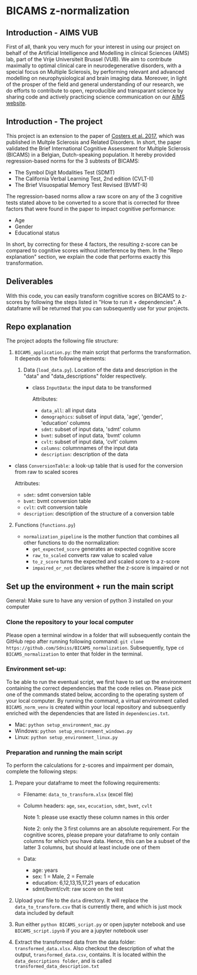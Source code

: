# BICAMS z-normalization

## Introduction - AIMS VUB

First of all, thank you very much for your interest in using our project on behalf of the Artificial Intelligence and Modelling in clinical Sciences (AIMS) lab, part of the Vrije Universiteit Brussel (VUB). We aim to contribute maximally to optimal clinical care in neurodegenerative disorders, with a special focus on Multiple Sclerosis, by performing relevant and advanced modelling on neurophysiological and brain imaging data. Moreover, in light of the prosper of the field and general understanding of our research, we do efforts to contribute to open, reproducible and transparant science by sharing code and actively practicing science communication on our [AIMS website]().

## Introduction - The project

This project is an extension to the paper of [Costers et al. 2017](https://doi.org/10.1016/j.msard.2017.08.018), which was published in Multple Sclerosis and Related Disorders. In short, the paper validated the Brief International Cognitive Assessment for Multiple Sclerosis (BICAMS) in a Belgian, Dutch-speaking population. It hereby provided regression-based norms for the 3 subtests of BICAMS:

- The Symbol Digit Modalities Test (SDMT)
- The California Verbal Learning Test, 2nd edition (CVLT-II)
- The Brief Visuospatial Memory Test Revised (BVMT-R)

The regression-based norms allow a raw score on any of the 3 cognitive tests stated above to be converted to a score that is corrected for three factors that were found in the paper to impact cognitive performance:

- Age
- Gender
- Educational status

In short, by correcting for these 4 factors, the resulting z-score can be compared to cognitive scores without interference by them. In the "Repo explanation" section, we explain the code that performs exactly this transformation.

## Deliverables

With this code, you can easily transform cognitive scores on BICAMS to z-scores by following the steps listed in "How to run it + dependencies". A dataframe will be returned that you can subsequently use for your projects.

## Repo explanation

The project adopts the following file structure:

1. `BICAMS_application.py`: the main script that performs the transformation. It depends on the following elements:

   1. Data (`load_data.py`). Location of the data and description in the "data" and "data_descriptions" folder respectively.

      - class `InputData`: the input data to be transformed

        Attributes:

        - `data_all`: all input data
        - `demographics`: subset of input data, 'age', 'gender', 'education' columns
        - `sdmt`: subset of input data, 'sdmt' column
        - `bvmt`: subset of input data, 'bvmt' column
        - `cvlt`: subset of input data, 'cvlt' column
        - `columns`: columnnames of the input data
        - `description`: description of the data
        
- class `ConversionTable`: a look-up table that is used for the conversion from raw to scaled scores
      
  Attributes:
      
  - `sdmt`: sdmt conversion table
  - `bvmt`: bvmt conversion table
  - `cvlt`: cvlt conversion table
  - `description`: description of the structure of a conversion table
    
2. Functions (`functions.py`)
   
   - `normalization_pipeline` is the mother function that combines all other functions to do the normalization:
      - `get_expected_score` generates an expected cognitive score
      - `raw_to_scaled` converts raw value to scaled value
      - `to_z_score` turns the expected and scaled score to a z-score
      - `impaired_or_not` declares whether the z-score is impaired or not

## Set up the environment + run the main script

General: Make sure to have any version of python 3 installed on your computer

### Clone the repository to your local computer

Please open a terminal window in a folder that will subsequently contain the GitHub repo after running following command: `git clone https://github.com/Sdniss/BICAMS_normalization`. Subsequently, type `cd BICAMS_normalization` to enter that folder in the terminal.

### Environment set-up: 

To be able to run the eventual script, we first have to set up the environment containing the correct dependencies that the code relies on. Please pick one of the commands stated below, according to the operating system of your local computer. By running the command, a virtual environment called `BICAMS_norm_venv` is created within your local repository and subsequently enriched with the dependencies that are listed in `dependencies.txt`.

- Mac: `python setup_environment_mac.py`
- Windows: `python setup_environment_windows.py`
- Linux: `python setup_environment_linux.py`

### Preparation and running the main script

To perform the calculations for z-scores and impairment per domain, complete the following steps:

1. Prepare your dataframe to meet the following requirements:

   - Filename: `data_to_transform.xlsx` (excel file)

   - Column headers: `age`, `sex`, `ecucation`, `sdmt`, `bvmt`, `cvlt`

     Note 1: please use exactly these column names in this order

     Note 2: only the 3 first columns are an absolute requirement. For the cognitive scores, please prepare your dataframe to only contain columns for which you have data. Hence, this can be a subset of the latter 3 columns, but should at least include one of them

    - Data:
        - age: years
        - sex: 1 = Male, 2 = Female
        - education: 6,12,13,15,17,21 years of education
        - sdmt/bvmt/cvlt: raw score on the test 
    
2. Upload your file to the `data` directory. It will replace the `data_to_transform.csv` that is currently there, and which is just mock data included by default

3. Run either `python BICAMS_script.py` or open jupyter notebook and use `BICAMS_script.ipynb`  if you are a jupyter notebook user

4. Extract the transformed data from the data folder: `transformed_data.xlsx`. Also checkout the description of what the output, `transformed_data.csv`, contains. It is located within the `data_descriptions folder`, and is called `transformed_data_description.txt`
